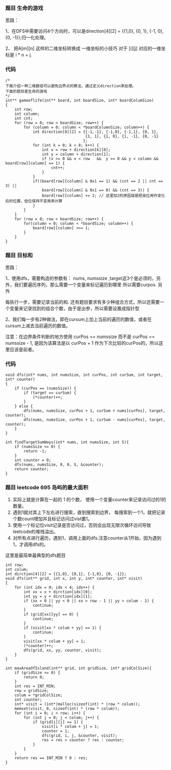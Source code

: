 ### 题目 生命的游戏
思路：

1、在DFS中需要访问4个方向时，可以是direction[4][2] = {{1,0}, {0, 1}, {-1, 0}, {0, -1}};归一化处理。

2、 把A[m][n] 这样的二维坐标转换成 一维坐标的小技巧  对于 [i][j]   对应的一维坐标是 i * n + j.

### 代码
```
/*
下面介绍一种二维数组可以避免边界点的算法，通过定义direction来处理。
下面的题目是生命的游戏
*/
int** gameoflife(int** board, int boardSize, int* boardColumSize)
{
    int row;
    int column;
    int cnt;
    for (row = 0; row < boardSize; row++) {
        for (column = 0; column < *boardColumnSize; column++) {
            int direction[8][2] = {{-1,-1}, {-1,0}, {-1,1}, {0, 1},
                                   {1, 1}, {1, 0}, {1, -1}, {0, -1}
                                  };
            for (int k = 0; k < 8; k++) {
                int x = row + direction[k][0];
                int y = column + direction[1];
                if (x >= 0 && x < row   &&  y >= 0 && y < column && board[row][column] == 1) {
                    cnt++;
                }
            }
            if((board[row][column] & 0x1 == 1) && (cnt == 2 || cnt == 3) ||
                board[row][column] & 0x1 == 0) && (cnt == 3)) {
                board[row][column] += 2; // 这里加2的原因就是把高位用作变化后的位置，低位保持不变用来计算
            }
        }
    }
    for (row = 0; row < boardSize; row++) {
        for(column = 0; column < *boardSize; column++) {
            board[row][column] >>= 1;
        }
    }
}
```

### 题目 目标和

思路：

1、使用dfs，需要构造的参数有： nums, numssize ,target这3个是必须的，另外，我们要遍历序列，那么需要一个变量来标记遍历到哪里 所以需要curpos. 另外

每执行一步，需要记录当前的和. 还有题目要求有多少种组合方式，所以还需要一个变量来记录找到的组合个数，由于是出参，所以需要设置成指针型

2、我们每一步有2种做法，即在cursum上加上当前的遍历的数值，或者在cursum上减去当前遍历的数值。

注意：在边界条件判断的地方使用 curPos == numssize 而不是 curPos == numssize - 1, 是因为该算法是以 curPos + 1 作为下次比较的curPos的，所以这里应该是前者。


### 代码
```
void dfs(int* nums, int numsSize, int curPos, int curSum, int target, int* counter)
{
    if (curPos == (numsSize)) {
        if (target == curSum) {
            (*counter)++;
        }
    } else {
        dfs(nums, numsSize, curPos + 1, curSum + nums[curPos], target, counter);
        dfs(nums, numsSize, curPos + 1, curSum - nums[curPos], target, counter);
    }
}

int findTargetSumWays(int* nums, int numsSize, int S){
    if (numsSize <= 0) {
        return -1;
    }
    int counter = 0;
    dfs(nums, numsSize, 0, 0, S, &counter);
    return counter;
}
```

### 题目 leetcode 695 岛屿的最大面积

1. 实际上就是计算在一起的 1 的个数， 使用一个变量counter来记录访问过的1的数量。
2. 遇到1就对其上下左右进行搜索，直到搜索到边界， 每搜索到一个1，就把记录个数count增加并且标记访问过vist置1。
3. 使用一个标记位visit记录是否访问过，否则会出现无限次循环访问导致leetcode的堆栈溢出。
4. 对所有点进行遍历，遇到1，调用上面的dfs.注意counter从1开始，因为遇到1，才调用dfs的。

这里是最简单最典型的dfs题目
```
int row;
int colum;
int dirction[4][2] = {{1,0}, {0,1}, {-1,0}, {0, -1}};
void dfs(int** grid, int x, int y, int* counter, int* visit)
{
    for (int idx = 0; idx < 4; idx++) {
        int xx = x + dirction[idx][0];
        int yy = y + dirction[idx][1];
        if (xx < 0 || yy < 0 || xx > row - 1 || yy > colum - 1) {
            continue;
        }
        if (grid[xx][yy] == 0) {
            continue;
        }
        if (visit[xx * colum + yy] == 1) {
            continue;
        }
        visit[xx * colum + yy] = 1;
        (*counter)++;
        dfs(grid, xx, yy, counter, visit);
    }
}

int maxAreaOfIsland(int** grid, int gridSize, int* gridColSize){
    if (gridSize <= 0) {
        return 0;
    }
    int res = INT_MIN;
    row = gridSize;
    colum = *gridColSize;
    int counter;
    int* visit = (int*)malloc(sizeof(int) * (row * colum));
    memset(visit, 0, sizeof(int) * (row * colum));
    for (int i = 0; i < row; i++) {
        for (int j = 0; j < colum; j++) {
            if (grid[i][j] == 1) {
                visit[i * colum + j] = 1;
                counter = 1;
                dfs(grid, i, j, &counter, visit);
                res = res > counter ? res : counter;
            }
        }
    }
    return res == INT_MIN ? 0 : res;
}
```
